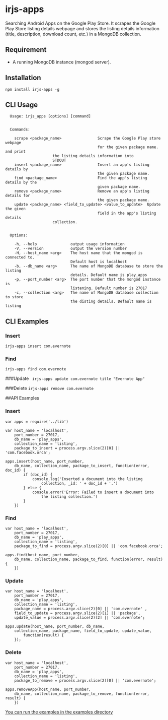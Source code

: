 # irjs-apps
Searching Android Apps on the Google Play Store. It scrapes the Google Play 
Store listing details webpage and stores the listing details information 
(title, description, download count, etc.) in a MongoDB collection.


## Requirement
- A running MongoDB instance (mongod server).

## Installation
```npm install irjs-apps -g```


## CLI Usage
```
  Usage: irjs_apps [options] [command]


  Commands:

    scrape <package_name>                Scrape the Google Play store webpage 
                                         for the given package name. and print
					 the listing details information into 
					 STDOUT
    insert <package_name>                Insert an app's listing details by 
                                         the given package name.
    find <package_name>                  Find the app's listing details by the 
                                         given package name.
    remove <package_name>                Remove an app's listing details for 
                                         the given package name.
    update <package_name> <field_to_update> <value_to_update>  Update the given
                                         field in the app's listing details 
					 collection.


  Options:

    -h, --help               output usage information
    -V, --version            output the version number
    -H, --host_name <arg>    The host name that the mongod is connected to. 
                             Default host is localhost
    -b, --db_name <arg>      The name of MongoDB database to store the listing
                             details. Default name is play_apps
    -p, --port_number <arg>  The port number that the mongod instance is 
                             listening. Default number is 27017
    -c, --collection <arg>   The name of MongoDB database collection to store 
                             the disting details. Default name is listing
```

## CLI Examples


### Insert
``` irjs-apps insert com.evernote ```

### Find

``` irjs-apps find com.evernote ```

###Update
``` irjs-apps update com.evernote title "Evernote App"```

###Delete
``` irjs-apps remove com.evernote ```


##API Examples

### Insert

```
var apps = require('../lib')

var host_name = 'localhost',
	port_number = 27017,
	db_name = 'play_apps',
	collection_name = 'listing',
	package_to_insert = process.argv.slice(2)[0] || 'com.facebook.orca';

apps.insert(host_name, port_number,
	db_name, collection_name, package_to_insert, function(error, doc_id) {
		if (doc_id) {
			console.log('Inserted a document into the listing 
			    collection, _id: ' + doc_id + '.')
		} else {
			console.error('Error: Failed to insert a document into
			    the listing collection.')
		}
	})
```

### Find
```
var host_name = 'localhost',
	port_number = 27017,
	db_name = 'play_apps',
	collection_name = 'listing',
	package_to_find = process.argv.slice(2)[0] || 'com.facebook.orca';

apps.find(host_name, port_number,
	db_name, collection_name, package_to_find, function(error, result) {
	})
```

### Update
```
var host_name = 'localhost',
	port_number = 27017,
	db_name = 'play_apps',
	collection_name = 'listing',
    package_name = process.argv.slice(2)[0] || 'com.evernote' , 
	field_to_update = process.argv.slice(2)[1] || 'package',
	update_value = process.argv.slice(2)[2] || 'com.evernote';
    
apps.update(host_name, port_number, db_name,
	collection_name, package_name, field_to_update, update_value, 
	    function(result) {
	});
```

### Delete
```
var host_name = 'localhost',
	port_number = 27017,
	db_name = 'play_apps',
	collection_name = 'listing',
	package_to_remove = process.argv.slice(2)[0] || 'com.evernote';

apps.removeApp(host_name, port_number,
	db_name, collection_name, package_to_remove, function(error, result) {
	})
```


[You can run the examples in the examples directory](examples/) 
